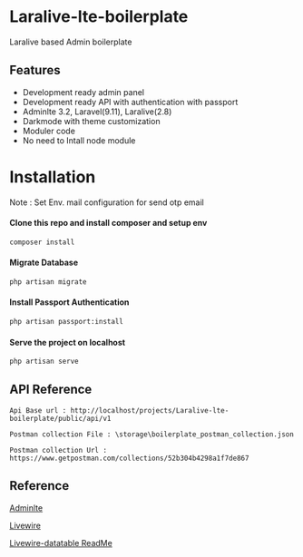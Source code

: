 # Laralive-lte-boilerplate

Laralive based Admin boilerplate


## Features

- Development ready admin panel
- Development ready API with authentication with passport 
- Adminlte 3.2, Laravel(9.11), Laralive(2.8)
- Darkmode with theme customization
- Moduler code
- No need to Intall node module



# Installation

Note : Set Env. mail configuration for send otp email


#### Clone this repo and install composer and setup env
```bash
composer install
```
    
#### Migrate Database
```bash
php artisan migrate
```
  
#### Install Passport Authentication
```bash
php artisan passport:install
```

#### Serve the project on localhost
```bash
php artisan serve
```



    
## API Reference

```
Api Base url : http://localhost/projects/Laralive-lte-boilerplate/public/api/v1
```
```
Postman collection File : \storage\boilerplate_postman_collection.json
```
```
Postman collection Url :  https://www.getpostman.com/collections/52b304b4298a1f7de867
```



## Reference


[Adminlte](https://adminlte.io/themes/v3/)

[Livewire](https://laravel-livewire.com/docs/2.x/quickstart)

[Livewire-datatable ReadMe]([Livewire](https://laravel-livewire.com/docs/2.x/quickstart))
